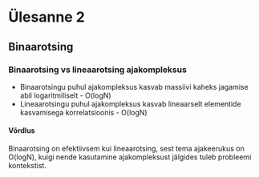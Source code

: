 # Ülesanne 2 

## Binaarotsing

### Binaarotsing vs lineaarotsing ajakompleksus

- Binaarotsingu puhul ajakompleksus kasvab massiivi kaheks jagamise abil logaritmiliselt - O(logN)
- Lineaarotsingu puhul ajakompleksus kasvab lineaarselt elementide kasvamisega korrelatsioonis -  O(logN)

#### Võrdlus

Binaarotsing on efektiivsem kui lineaarotsing, sest tema ajakeerukus on O(logN), kuigi nende kasutamine ajakompleksust jälgides tuleb probleemi kontekstist. 
  
  
